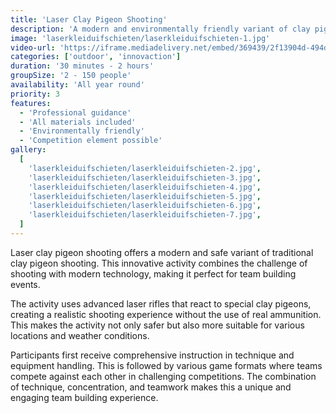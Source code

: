 ```yaml
---
title: 'Laser Clay Pigeon Shooting'
description: 'A modern and environmentally friendly variant of clay pigeon shooting.'
image: 'laserkleiduifschieten/laserkleiduifschieten-1.jpg'
video-url: 'https://iframe.mediadelivery.net/embed/369439/2f13904d-494d-4441-a9e4-471d1eeb3557'
categories: ['outdoor', 'innovaction']
duration: '30 minutes - 2 hours'
groupSize: '2 - 150 people'
availability: 'All year round'
priority: 3
features:
  - 'Professional guidance'
  - 'All materials included'
  - 'Environmentally friendly'
  - 'Competition element possible'
gallery:
  [
    'laserkleiduifschieten/laserkleiduifschieten-2.jpg',
    'laserkleiduifschieten/laserkleiduifschieten-3.jpg',
    'laserkleiduifschieten/laserkleiduifschieten-4.jpg',
    'laserkleiduifschieten/laserkleiduifschieten-5.jpg',
    'laserkleiduifschieten/laserkleiduifschieten-6.jpg',
    'laserkleiduifschieten/laserkleiduifschieten-7.jpg',
  ]
---
```


Laser clay pigeon shooting offers a modern and safe variant of traditional clay pigeon shooting. This innovative activity combines the challenge of shooting with modern technology, making it perfect for team building events.

The activity uses advanced laser rifles that react to special clay pigeons, creating a realistic shooting experience without the use of real ammunition. This makes the activity not only safer but also more suitable for various locations and weather conditions.

Participants first receive comprehensive instruction in technique and equipment handling. This is followed by various game formats where teams compete against each other in challenging competitions. The combination of technique, concentration, and teamwork makes this a unique and engaging team building experience.
